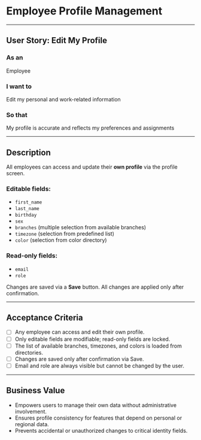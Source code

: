 # Employee Profile Management

---

## User Story: Edit My Profile

### As an
Employee

### I want to
Edit my personal and work-related information

### So that
My profile is accurate and reflects my preferences and assignments

---

## Description

All employees can access and update their **own profile** via the profile screen.

### Editable fields:
- `first_name`
- `last_name`
- `birthday`
- `sex`
- `branches` (multiple selection from available branches)
- `timezone` (selection from predefined list)
- `color` (selection from color directory)

### Read-only fields:
- `email`
- `role`

Changes are saved via a **Save** button.
All changes are applied only after confirmation.

---

## Acceptance Criteria

- [ ] Any employee can access and edit their own profile.
- [ ] Only editable fields are modifiable; read-only fields are locked.
- [ ] The list of available branches, timezones, and colors is loaded from directories.
- [ ] Changes are saved only after confirmation via Save.
- [ ] Email and role are always visible but cannot be changed by the user.

---

## Business Value

- Empowers users to manage their own data without administrative involvement.
- Ensures profile consistency for features that depend on personal or regional data.
- Prevents accidental or unauthorized changes to critical identity fields.

